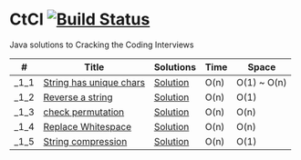 # CtCI [![Build Status](https://travis-ci.org/fishercoder1534/CtCI.svg?branch=master)](https://travis-ci.org/fishercoder1534/CtCI)
Java solutions to Cracking the Coding Interviews

|  #  |      Title     |   Solutions   | Time          | Space           
|-----|----------------|---------------|---------------|---------------
|_1_1|[String has unique chars](../master/src/main/java/com/fisher/coder/chapter1/_1_1.java)|[Solution](../master/src/main/java/com/fisher/coder/chapter1/_1_1.java) | O(n) |O(1) ~ O(n)
|_1_2|[Reverse a string](../master/src/main/java/com/fisher/coder/chapter1/_1_2.java)|[Solution](../master/src/main/java/com/fisher/coder/chapter1/_1_2.java) | O(n) |O(1)
|_1_3|[check permutation](../master/src/main/java/com/fisher/coder/chapter1/_1_3.java)|[Solution](../master/src/main/java/com/fisher/coder/chapter1/_1_3.java) | O(n) |O(n)
|_1_4|[Replace Whitespace](../master/src/main/java/com/fisher/coder/chapter1/_1_4.java)|[Solution](../master/src/main/java/com/fisher/coder/chapter1/_1_4.java) | O(n) |O(n)
|_1_5|[String compression](../master/src/main/java/com/fisher/coder/chapter1/_1_5.java)|[Solution](../master/src/main/java/com/fisher/coder/chapter1/_1_5.java) | O(n) |O(1)
